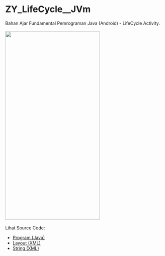 # ZY_LifeCycle__JVm
Bahan Ajar Fundamental Pemrograman Java (Android) - LifeCycle Activity.<br><br>
<img src="" height=600px width=300px><br><br>
Lihat Source Code:<br>
- <a href="https://github.com/RizkyKhapidsyah/ZY_LifeCycle__JVm/blob/master/src/com/rk/lc/MainActivity.java">Program (Java)</a><br>
- <a href="https://github.com/RizkyKhapidsyah/ZY_LifeCycle__JVm/blob/master/res/layout/activity_main.xml">Layout (XML)</a><br>
- <a href="https://github.com/RizkyKhapidsyah/ZY_LifeCycle__JVm/blob/master/res/values/strings.xml">String (XML)</a>
